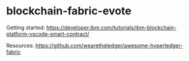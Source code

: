 # blockchain-fabric-evote

Getting started: https://developer.ibm.com/tutorials/ibm-blockchain-platform-vscode-smart-contract/

Resources: https://github.com/wearetheledger/awesome-hyperledger-fabric